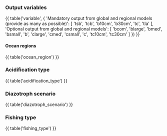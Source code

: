 ### Output variables

{{ table('variable', {
    'Mandatory output from global and regional models (provide as many as possible)': [
        'tsb',
        'tcb',
        'b10cm',
        'b30cm',
        'tc',
        'tla'
    ],
    'Optional output from global and regional models': [
        'bcom',
        'blarge',
        'bmed',
        'bsmall',
        'b',
        'clarge',
        'cmed',
        'csmall',
        'c',
        'tc10cm',
        'tc30cm'
    ]
}) }}

#### Ocean regions

{{ table('ocean_region') }}

### Acidification type

{{ table('acidification_type') }}

### Diazotroph scenario

{{ table('diazotroph_scenario') }}

### Fishing type

{{ table('fishing_type') }}
